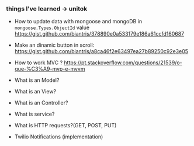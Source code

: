 ### things I've learned -> unitok

- How to update data with mongoose and mongoDB in `mongoose.Types.ObjectId` value
	https://gist.github.com/biantris/378890e0a533179e186a61ccfd160687
	
- Make an dinamic button in scroll:
	https://gist.github.com/biantris/a8ca46f2e63497ea27b89250c92e3e05
	
- How to work MVC ? https://pt.stackoverflow.com/questions/21539/o-que-%C3%A9-mvp-e-mvvm

- What is an Model?

- What is an View?

- What is an Controller?

- What is service?

- What is HTTP requests?(GET, POST, PUT)

- Twilio Notifications (implementation)